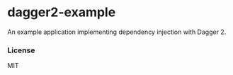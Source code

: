 # dagger2-example

An example application implementing dependency injection with Dagger 2.

### License

MIT

